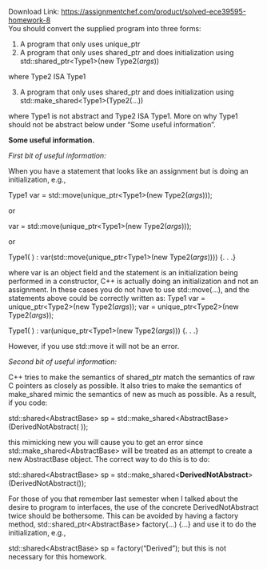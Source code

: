Download Link: https://assignmentchef.com/product/solved-ece39595-homework-8
<br>
You should convert the supplied program into three forms:

<ol>

 <li>A program that only uses unique_ptr</li>

 <li>A program that only uses shared_ptr and does initialization using std::shared_ptr&lt;Type1&gt;(new Type2(<em>args</em>))</li>

</ol>

where Type2 ISA Type1

<ol start="3">

 <li>A program that only uses shared_ptr and does initialization using std::make_shared&lt;Type1&gt;(Type2(…))</li>

</ol>

where Type1 is not abstract and Type2 ISA Type1. More on why Type1 should not be abstract below under “Some useful information”.

<strong>Some useful information. </strong>

<em>First bit of useful information: </em>

When you have a statement that looks like an assignment but is doing an initialization, e.g.,

Type1 var = std::move(unique_ptr&lt;Type1&gt;(new Type2(<em>args</em>)));

or

var = std::move(unique_ptr&lt;Type1&gt;(new Type2(<em>args</em>)));

or

Type1( ) : var(std::move(unique_ptr&lt;Type1&gt;(new Type2(<em>args</em>)))) {. . .}

where var is an object field and the statement is an initialization being performed in a constructor, C++ is actually doing an initialization and not an assignment. In these cases you do not have to use std::move(…), and the statements above could be correctly written as: Type1 var = unique_ptr&lt;Type2&gt;(new Type2(<em>args</em>)); var = unique_ptr&lt;Type2&gt;(new Type2(<em>args</em>));

Type1( ) : var(unique_ptr&lt;Type1&gt;(new Type2(<em>args</em>))) {. . .}

However, if you use std::move it will not be an error.

<em> </em>

<em> </em>

<em> </em>

<em>Second bit of useful information: </em>

C++ tries to make the semantics of shared_ptr match the semantics of raw C pointers as closely as possible. It also tries to make the semantics of make_shared mimic the semantics of new as much as possible. As a result, if you code:

std::shared&lt;AbstractBase&gt; sp = std::make_shared&lt;AbstractBase&gt;(DerivedNotAbstract( ));

this mimicking new you will cause you to get an error since std::make_shared&lt;AbstractBase&gt; will be treated as an attempt to create a new AbstractBase object. The correct way to do this is to do:

std::shared&lt;AbstractBase&gt; sp = std::make_shared&lt;<strong>DerivedNotAbstract</strong>&gt;(DerivedNotAbstract());

For those of you that remember last semester when I talked about the desire to program to interfaces, the use of the concrete DerivedNotAbstract twice should be bothersome. This can be avoided by having a factory method, std::shared_ptr&lt;AbstractBase&gt; factory(…) {…}  and use it to do the initialization, e.g.,

std::shared&lt;AbstractBase&gt; sp = factory(“Derived”); but this is not necessary for this homework.
